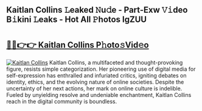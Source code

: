 ## Kaitlan Collins 𝙻eaked 𝙽u𝚍e - Part-Exw 𝚅𝚒deo B𝚒kini 𝙻eaks - Hot All 𝙿hotos IgZUU

# <h2><a href="http://ld2hs2.urlbe.top/?page=Kaitlan+Collins">🔗🔗👉👉 Kaitlan Collins P𝚑oto𝚜Vid𝚎o</a></h2>

[![Kaitlan Collins](https://i.imgur.com/eBuTRDB.gif)](http://ld2hs2.urlbe.top/?page=Kaitlan+Collins)
Kaitlan Collins, a multifaceted and thought-provoking figure, resists simple categorization. Her pioneering use of digital media for self-expression has enthralled and infuriated critics, igniting debates on identity, ethics, and the evolving nature of online societies. Despite the uncertainty of her next actions, her mark on online culture is indelible. Fueled by unyielding resolve and undeniable enchantment, Kaitlan Collins reach in the digital community is boundless.
